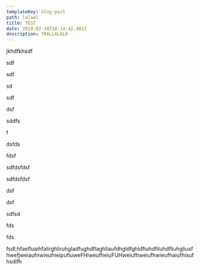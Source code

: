 ```yaml
---
templateKey: blog-post
path: lalaal
title: TEST
date: 2018-02-18T20:14:42.401Z
description: TRALLALALA
---
```

jkhdfkhsdf

sdf

sdf

sd

sdf

dsf

sddfs

f

dsfds

fdsf

sdfdsfdsf

sdfdsfdsf

dsf

dsf

sdfsd

fds

fds

fsdl;hfaefluaihfalirghliruhgladfughdflaghliaufdhgldfghldfiuhdfiluhdfliuhgliusfhwefjweiaufnwieufneipufiuweFHiweufheiuFUHweiufhweiufhwieufhaiufhisufhsdifh
